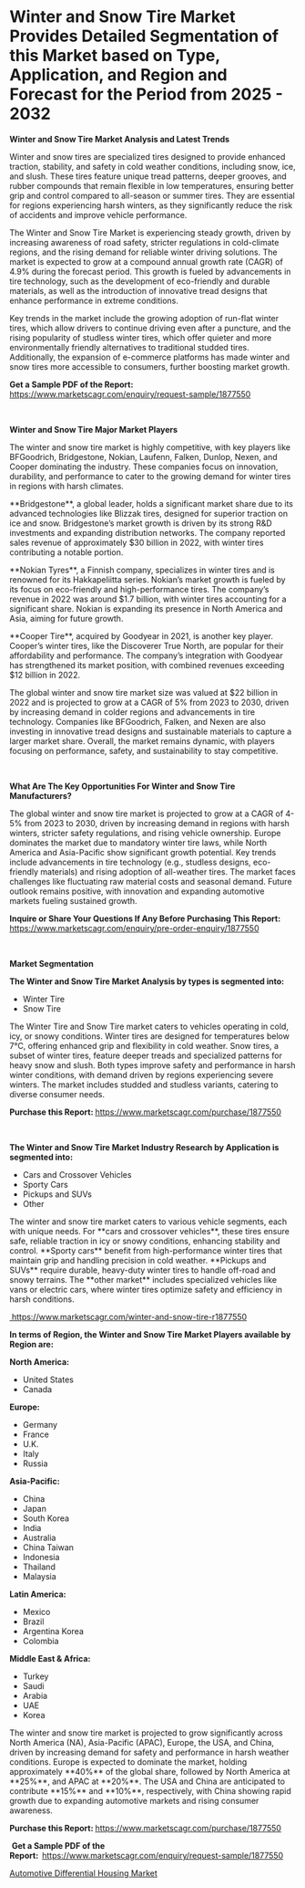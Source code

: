 <p><h1>Winter and Snow Tire Market Provides Detailed Segmentation of this Market based on Type, Application, and Region and Forecast for the Period from 2025 - 2032</h1></p><p><strong>Winter and Snow Tire Market Analysis and Latest Trends</strong></p>
<p><p>Winter and snow tires are specialized tires designed to provide enhanced traction, stability, and safety in cold weather conditions, including snow, ice, and slush. These tires feature unique tread patterns, deeper grooves, and rubber compounds that remain flexible in low temperatures, ensuring better grip and control compared to all-season or summer tires. They are essential for regions experiencing harsh winters, as they significantly reduce the risk of accidents and improve vehicle performance.</p><p>The Winter and Snow Tire Market is experiencing steady growth, driven by increasing awareness of road safety, stricter regulations in cold-climate regions, and the rising demand for reliable winter driving solutions. The market is expected to grow at a compound annual growth rate (CAGR) of 4.9% during the forecast period. This growth is fueled by advancements in tire technology, such as the development of eco-friendly and durable materials, as well as the introduction of innovative tread designs that enhance performance in extreme conditions.</p><p>Key trends in the market include the growing adoption of run-flat winter tires, which allow drivers to continue driving even after a puncture, and the rising popularity of studless winter tires, which offer quieter and more environmentally friendly alternatives to traditional studded tires. Additionally, the expansion of e-commerce platforms has made winter and snow tires more accessible to consumers, further boosting market growth.</p></p>
<p><strong>Get a Sample PDF of the Report:&nbsp;</strong> <a href="https://www.marketscagr.com/enquiry/request-sample/1877550?utm_campaign=1868&utm_medium=2&utm_source=Github&utm_content=ia&utm_term=24012025&utm_id=winter-and-snow-tire">https://www.marketscagr.com/enquiry/request-sample/1877550</a></p>
<p>&nbsp;</p>
<p><strong>Winter and Snow Tire Major Market Players</strong></p>
<p><p>The winter and snow tire market is highly competitive, with key players like BFGoodrich, Bridgestone, Nokian, Laufenn, Falken, Dunlop, Nexen, and Cooper dominating the industry. These companies focus on innovation, durability, and performance to cater to the growing demand for winter tires in regions with harsh climates.</p><p>**Bridgestone**, a global leader, holds a significant market share due to its advanced technologies like Blizzak tires, designed for superior traction on ice and snow. Bridgestone’s market growth is driven by its strong R&D investments and expanding distribution networks. The company reported sales revenue of approximately $30 billion in 2022, with winter tires contributing a notable portion.</p><p>**Nokian Tyres**, a Finnish company, specializes in winter tires and is renowned for its Hakkapeliitta series. Nokian’s market growth is fueled by its focus on eco-friendly and high-performance tires. The company’s revenue in 2022 was around $1.7 billion, with winter tires accounting for a significant share. Nokian is expanding its presence in North America and Asia, aiming for future growth.</p><p>**Cooper Tire**, acquired by Goodyear in 2021, is another key player. Cooper’s winter tires, like the Discoverer True North, are popular for their affordability and performance. The company’s integration with Goodyear has strengthened its market position, with combined revenues exceeding $12 billion in 2022.</p><p>The global winter and snow tire market size was valued at $22 billion in 2022 and is projected to grow at a CAGR of 5% from 2023 to 2030, driven by increasing demand in colder regions and advancements in tire technology. Companies like BFGoodrich, Falken, and Nexen are also investing in innovative tread designs and sustainable materials to capture a larger market share. Overall, the market remains dynamic, with players focusing on performance, safety, and sustainability to stay competitive.</p></p>
<p>&nbsp;</p>
<p><strong>What Are The Key Opportunities For Winter and Snow Tire Manufacturers?</strong></p>
<p><p>The global winter and snow tire market is projected to grow at a CAGR of 4-5% from 2023 to 2030, driven by increasing demand in regions with harsh winters, stricter safety regulations, and rising vehicle ownership. Europe dominates the market due to mandatory winter tire laws, while North America and Asia-Pacific show significant growth potential. Key trends include advancements in tire technology (e.g., studless designs, eco-friendly materials) and rising adoption of all-weather tires. The market faces challenges like fluctuating raw material costs and seasonal demand. Future outlook remains positive, with innovation and expanding automotive markets fueling sustained growth.</p></p>
<p><strong>Inquire or Share Your Questions If Any Before Purchasing This Report:</strong> <a href="https://www.marketscagr.com/enquiry/pre-order-enquiry/1877550?utm_campaign=1868&utm_medium=2&utm_source=Github&utm_content=ia&utm_term=24012025&utm_id=winter-and-snow-tire">https://www.marketscagr.com/enquiry/pre-order-enquiry/1877550</a></p>
<p>&nbsp;</p>
<p><strong>Market Segmentation</strong></p>
<p><strong>The Winter and Snow Tire Market Analysis by types is segmented into:</strong></p>
<p><ul><li>Winter Tire</li><li>Snow Tire</li></ul></p>
<p><p>The Winter Tire and Snow Tire market caters to vehicles operating in cold, icy, or snowy conditions. Winter tires are designed for temperatures below 7°C, offering enhanced grip and flexibility in cold weather. Snow tires, a subset of winter tires, feature deeper treads and specialized patterns for heavy snow and slush. Both types improve safety and performance in harsh winter conditions, with demand driven by regions experiencing severe winters. The market includes studded and studless variants, catering to diverse consumer needs.</p></p>
<p><strong>Purchase this Report:&nbsp;</strong><a href="https://www.marketscagr.com/purchase/1877550?utm_campaign=1868&utm_medium=2&utm_source=Github&utm_content=ia&utm_term=24012025&utm_id=winter-and-snow-tire">https://www.marketscagr.com/purchase/1877550</a></p>
<p>&nbsp;</p>
<p><strong>The Winter and Snow Tire Market Industry Research by Application is segmented into:</strong></p>
<p><ul><li>Cars and Crossover Vehicles</li><li>Sporty Cars</li><li>Pickups and SUVs</li><li>Other</li></ul></p>
<p><p>The winter and snow tire market caters to various vehicle segments, each with unique needs. For **cars and crossover vehicles**, these tires ensure safe, reliable traction in icy or snowy conditions, enhancing stability and control. **Sporty cars** benefit from high-performance winter tires that maintain grip and handling precision in cold weather. **Pickups and SUVs** require durable, heavy-duty winter tires to handle off-road and snowy terrains. The **other market** includes specialized vehicles like vans or electric cars, where winter tires optimize safety and efficiency in harsh conditions.</p></p>
<p><a href="https://www.marketscagr.com/winter-and-snow-tire-r1877550?utm_campaign=1868&utm_medium=2&utm_source=Github&utm_content=ia&utm_term=24012025&utm_id=winter-and-snow-tire">&nbsp;https://www.marketscagr.com/winter-and-snow-tire-r1877550</a></p>
<p><strong>In terms of Region, the Winter and Snow Tire Market Players available by Region are:</strong></p>
<p>
    <p> <strong> North America: </strong>
        <ul>
            <li>United States</li>
            <li>Canada</li>
        </ul>
        </p> 
    <p> <strong> Europe: </strong>
        <ul>
            <li>Germany</li>
            <li>France</li>
            <li>U.K.</li>
            <li>Italy</li>
            <li>Russia</li>
        </ul>
        </p> 
    <p> <strong> Asia-Pacific: </strong>
        <ul>
            <li>China</li>
            <li>Japan</li>
            <li>South Korea</li>
            <li>India</li>
            <li>Australia</li>
            <li>China Taiwan</li>
            <li>Indonesia</li>
            <li>Thailand</li>
            <li>Malaysia</li>
        </ul>
        </p> 
    <p> <strong> Latin America: </strong>
        <ul>
            <li>Mexico</li>
            <li>Brazil</li>
            <li>Argentina Korea</li>
            <li>Colombia</li>
        </ul>
        </p> 
    <p> <strong> Middle East & Africa: </strong>
        <ul>
            <li>Turkey</li>
            <li>Saudi</li>
            <li>Arabia</li>
            <li>UAE</li>
            <li>Korea</li>
        </ul>
    </p>
    </p>
<p><p>The winter and snow tire market is projected to grow significantly across North America (NA), Asia-Pacific (APAC), Europe, the USA, and China, driven by increasing demand for safety and performance in harsh weather conditions. Europe is expected to dominate the market, holding approximately **40%** of the global share, followed by North America at **25%**, and APAC at **20%**. The USA and China are anticipated to contribute **15%** and **10%**, respectively, with China showing rapid growth due to expanding automotive markets and rising consumer awareness.</p></p>
<p><strong>Purchase this Report: </strong><a href="https://www.marketscagr.com/purchase/1877550?utm_campaign=1868&utm_medium=2&utm_source=Github&utm_content=ia&utm_term=24012025&utm_id=winter-and-snow-tire">https://www.marketscagr.com/purchase/1877550</a></p>
<p>&nbsp;<strong>Get a Sample PDF of the Report:&nbsp;&nbsp;</strong><a href="https://www.marketscagr.com/enquiry/request-sample/1877550?utm_campaign=1868&utm_medium=2&utm_source=Github&utm_content=ia&utm_term=24012025&utm_id=winter-and-snow-tire">https://www.marketscagr.com/enquiry/request-sample/1877550</a></p>
<p><strong></strong></p>
<p><p><a href="https://github.com/RickHolmes3/Market-Research-Report-List-7/blob/main/automotive-differential-housing-market.md?utm_campaign=1868&utm_medium=2&utm_source=Github&utm_content=ia&utm_term=24012025&utm_id=winter-and-snow-tire">Automotive Differential Housing Market</a></p></p>